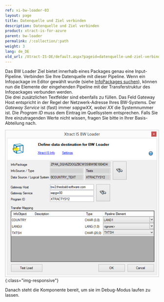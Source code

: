 ```yaml
---
ref: xi-bw-loader-03
layout: page
title: Datenquelle und Ziel verbinden
description: Datenquelle und Ziel verbinden
product: xtract-is-for-azure
parent: bw-loader
permalink: /:collection/:path
weight: 3
lang: de_DE
old_url: /Xtract-IS-DE/default.aspx?pageid=datenquelle-und-ziel-verbinden
---
```


Das BW Loader Ziel bietet innerhalb eines Packages genau eine Input-Pipeline. Verbinden Sie Ihre Datenquelle mit dieser Pipeline. Wenn ein Infopackage im Editor gewählt wurde (siehe [InfoPackages suchen](./infopackages-suchen)), können nun die Elemente der eingehenden Pipeline mit der Transferstruktur des Infopackages verbunden werden.<br>
Die drei zusätzlichen Textfelder sind ebenfalls zu füllen. Das Feld Gateway Host entspricht in der Regel der Netzwerk-Adresse Ihres BW-Systems. Der *Gateway Service* ist (fast) immer *sapgwXX, wobei XX* die Systemnummer ist. Die *Program ID* muss dem Eintrag im Quellsystem entsprechen. Falls Sie Ihre einzutragenden Werte nicht wissen, fragen Sie bitte in Ihrer Basis-Abteilung nach.

![XIS_BWL_Komponente](/img/content/XIS_BWL_Komponente.png){:class="img-responsive"}

Danach steht die Komponente bereit, um sie im Debug-Modus laufen zu lassen.